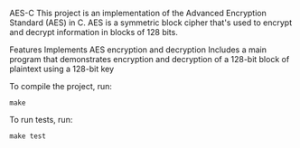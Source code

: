 AES-C
This project is an implementation of the Advanced Encryption Standard (AES) in C. AES is a symmetric block cipher that's used to encrypt and decrypt information in blocks of 128 bits.

Features
Implements AES encryption and decryption
Includes a main program that demonstrates encryption and decryption of a 128-bit block of plaintext using a 128-bit key

To compile the project, run:

`make`

To run tests, run:

`make test`

